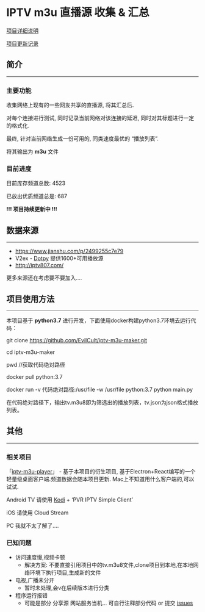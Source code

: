 # IPTV m3u 直播源 收集 & 汇总

 [项目详细说明](https://evilcult.dev/07/19/2019/IPTV-Projects/)

 [项目更新记录](https://evilcult.dev/tags/iptv-m3u-maker/)

## 简介
---
### 主要功能
收集网络上现有的一些网友共享的直播源, 将其汇总后.

对每个连接进行测试, 同时记录当前网络对该连接的延迟, 同时对其标题进行一定的格式化.

最终, 针对当前网络生成一份可用的, 同类速度最优的 “播放列表”.

将其输出为 **m3u** 文件

### 目前进度

目前库存频道总数: 4523

已放出优质频道总是: 687

**!!! 项目持续更新中 !!!**


## 数据来源
---
- https://www.jianshu.com/p/2499255c7e79
- V2ex - [Dotpy](https://www.v2ex.com/member/Dotpy) 提供1600+可用播放源
- http://iptv807.com/

更多来源还在考虑要不要加入....


## 项目使用方法
---
本项目基于 **python3.7** 进行开发，下面使用docker构建python3.7环境去运行代码：

git clone https://github.com/EvilCult/iptv-m3u-maker.git

cd iptv-m3u-maker

pwd  //获取代码绝对路径

docker pull python:3.7

docker run  -v 代码绝对路径:/usr/file  -w /usr/file python:3.7 python main.py 


在代码绝对路径下，输出tv.m3u8即为筛选出的播放列表，tv.json为json格式播放列表。


## 其他
---
### 相关项目
「[iptv-m3u-player](https://github.com/EvilCult/iptv-m3u-player)」 - 基于本项目的衍生项目, 基于Electron+React编写的一个轻量级桌面客户端.频道数据会随本项目更新.
Mac上不知道用什么客户端的,可以试试.

Android TV 请使用 [Kodi](https://kodi.tv/ ) + ‘PVR IPTV Simple Client’

iOS 请使用 Cloud Stream

PC 我就不太了解了....

### 已知问题
- 访问速度慢,视频卡顿
  - 解决方案: 不要直接引用项目中的tv.m3u8文件,clone项目到本地,在本地网络环境下执行项目,生成新的文件
- 电视,广播未分开
  - 暂时未处理,会v在后续版本进行分类
- 程序运行报错 
  - 可能是部分 分享源 网站服务当机... 可自行注释部分代码 or 提交 [issues](https://github.com/EvilCult/iptv-m3u-maker/issues)
